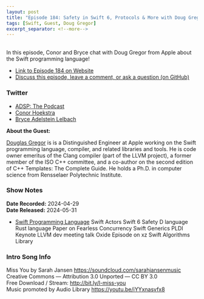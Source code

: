 ```yaml
---
layout: post
title: "Episode 184: Safety in Swift 6, Protocols & More with Doug Gregor"
tags: [Swift, Guest, Doug Gregor]
excerpt_separator: <!--more-->
---
```



<br>In this episode, Conor and Bryce chat with Doug Gregor from Apple about the Swift programming language!

<!--more-->

* [Link to Episode 184 on Website](https://adspthepodcast.com/2024/05/31/Episode-184.html)
* [Discuss this episode, leave a comment, or ask a question (on GitHub)](https://github.com/codereport/adsp2/discussions/76)

### Twitter
 
* [ADSP: The Podcast](https://twitter.com/adspthepodcast)
* [Conor Hoekstra](https://twitter.com/code_report)
* [Bryce Adelstein Lelbach](https://twitter.com/blelbach)


**About the Guest:**

[Douglas Gregor](https://twitter.com/dgregor79) is is a Distinguished Engineer at Apple working on the Swift programming language, compiler, and related libraries and tools. He is code owner emeritus of the Clang compiler (part of the LLVM project), a former member of the ISO C++ committee, and a co-author on the second edition of C++ Templates: The Complete Guide. He holds a Ph.D. in computer science from Rensselaer Polytechnic Institute.

### Show Notes

**Date Recorded:** 2024-04-29 <br>
**Date Released:** 2024-05-31

* [Swift Programming Language](https://developer.apple.com/swift/)
Swift Actors
Swift 6 Safety
D language
Rust language
Paper on Fearless Concurrency
Swift Generics
PLDI Keynote 
LLVM dev meeting talk
Oxide Episode on xz
Swift Algorithms Library

### Intro Song Info
 
Miss You by Sarah Jansen https://soundcloud.com/sarahjansenmusic<br>
Creative Commons — Attribution 3.0 Unported — CC BY 3.0<br>
Free Download / Stream: http://bit.ly/l-miss-you<br>
Music promoted by Audio Library https://youtu.be/iYYxnasvfx8<br>

